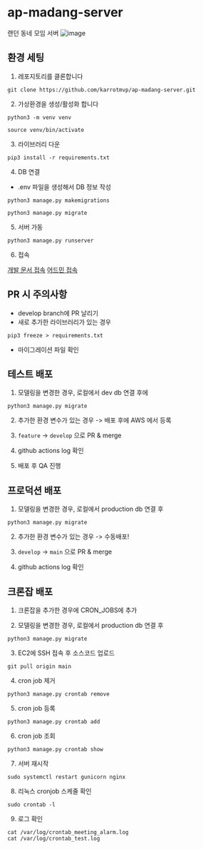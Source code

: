 # ap-madang-server
랜던 동네 모임 서버
![image](https://user-images.githubusercontent.com/57395765/137661835-504cf61f-530d-4772-97d1-f47ac7792078.png)


## 환경 세팅

1. 레포지토리를 클론합니다
```
git clone https://github.com/karrotmvp/ap-madang-server.git
```

2. 가상환경을 생성/활성화 합니다
```
python3 -m venv venv
```
```
source venv/bin/activate
```

3. 라이브러리 다운
```
pip3 install -r requirements.txt
```

4. DB 연결
* .env 파일을 생성해서 DB 정보 작성

```
python3 manage.py makemigrations
```

```
python3 manage.py migrate
```

5. 서버 가동
```
python3 manage.py runserver
```

6. 접속

[개발 문서 접속](http://127.0.0.1:8000/swagger/)
[어드민 접속](http://127.0.0.1:8000/admin)


## PR 시 주의사항

* develop branch에 PR 날리기
* 새로 추가한 라이브러리가 있는 경우
```
pip3 freeze > requirements.txt
```
* 마이그레이션 파일 확인

## 테스트 배포
1. 모델링을 변경한 경우, 로컬에서 dev db 연결 후에
```
python3 manage.py migrate
```

2. 추가한 환경 변수가 있는 경우 -> 배포 후에 AWS 에서 등록

3. `feature` -> `develop` 으로 PR & merge

4. github actions log 확인

5. 배포 후 QA 진행


## 프로덕션 배포

1. 모델링을 변경한 경우, 로컬에서 production db 연결 후
```
python3 manage.py migrate
```

2. 추가한 환경 변수가 있는 경우 -> 수동배포!

3. `develop` -> `main` 으로 PR & merge

4. github actions log 확인

## 크론잡 배포
1. 크론잡을 추가한 경우에 CRON_JOBS에 추가

2. 모델링을 변경한 경우, 로컬에서 production db 연결 후
```
python3 manage.py migrate
```

3. EC2에 SSH 접속 후 소스코드 업로드
```
git pull origin main
```

4. cron job 제거
```
python3 manage.py crontab remove
```

5. cron job 등록
```
python3 manage.py crontab add
```

6. cron job 조회
```
python3 manage.py crontab show
```

7. 서버 재시작
```
sudo systemctl restart gunicorn nginx
```

8. 리눅스 cronjob 스케줄 확인
```
sudo crontab -l
```

9. 로그 확인
```
cat /var/log/crontab_meeting_alarm.log
cat /var/log/crontab_test.log
```